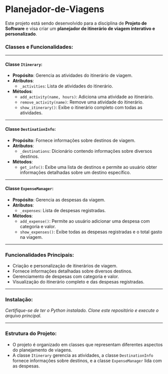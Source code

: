 # Planejador-de-Viagens
Este projeto está sendo desenvolvido para a disciplina de **Projeto de Software** e visa criar um **planejador de itinerário de viagem interativo e personalizado**.

### Classes e Funcionalidades:
---
#### Classe `Itinerary`:
- **Propósito**: Gerencia as atividades do itinerário de viagem.
- **Atributos**:
  - `_activities`: Lista de atividades do itinerário.
- **Métodos**:
  - `add_activity(name, hours)`: Adiciona uma atividade ao itinerário.
  - `remove_activity(name)`: Remove uma atividade do itinerário.
  - `show_itinerary()`: Exibe o itinerário completo com todas as atividades.
---
#### Classe `DestinationInfo`:
- **Propósito**: Fornece informações sobre destinos de viagem.
- **Atributos**:
  - `_destinations`: Dicionário contendo informações sobre diversos destinos.
- **Métodos**:
  - `get_info()`: Exibe uma lista de destinos e permite ao usuário obter informações detalhadas sobre um destino específico.
---
#### Classe `ExpenseManager`:
- **Propósito**: Gerencia as despesas da viagem.
- **Atributos**:
  - `_expenses`: Lista de despesas registradas.
- **Métodos**:
  - `add_expense()`: Permite ao usuário adicionar uma despesa com categoria e valor.
  - `show_expenses()`: Exibe todas as despesas registradas e o total gasto na viagem.
---
### Funcionalidades Principais:
- Criação e personalização de itinerários de viagem.
- Fornece informações detalhadas sobre diversos destinos.
- Gerenciamento de despesas com categoria e valor.
- Visualização do itinerário completo e das despesas registradas.
---
### Instalação:
*Certifique-se de ter o Python instalado. Clone este repositório e execute o arquivo principal.*

---

### Estrutura do Projeto:
- O projeto é organizado em classes que representam diferentes aspectos do planejamento de viagens.
- A classe `Itinerary` gerencia as atividades, a classe `DestinationInfo` fornece informações sobre destinos, e a classe `ExpenseManager` lida com as despesas.

